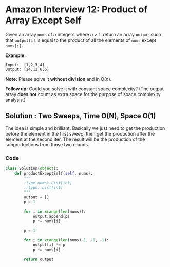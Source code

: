 # Amazon Interview 12: Product of Array Except Self

Given an array `nums` of *n* integers where *n* > 1,  return an array `output` such that `output[i]` is equal to the product of all the elements of `nums` except `nums[i]`.

**Example:**

```
Input:  [1,2,3,4]
Output: [24,12,8,6]
```

**Note:** Please solve it **without division** and in O(*n*).

**Follow up:**
Could you solve it with constant space complexity? (The output array **does not** count as extra space for the purpose of space complexity analysis.)



## Solution : Two Sweeps, Time O(N), Space O(1)

The idea is simple and brilliant. Basically we just need to get the production before the element in the first sweep, then get the production after the element at the second iter. The result will be the production of the subproductions from those two rounds.



### Code

```python
class Solution(object):
    def productExceptSelf(self, nums):
        """
        :type nums: List[int]
        :rtype: List[int]
        """
        output = []
        p = 1
        
        for i in xrange(len(nums)):
            output.append(p)
            p *= nums[i]
        
        p = 1
        
        for i in xrange(len(nums)-1, -1, -1):
            output[i] *= p
            p *= nums[i]
        
        return output
```



